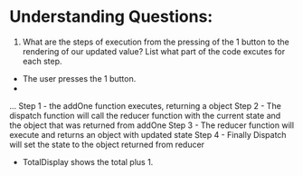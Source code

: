 # Understanding Questions:
1. What are the steps of execution from the pressing of the 1 button to the rendering of our updated value? List what part of the code excutes for each step.
* The user presses the 1 button.
* 
...
Step 1 - the addOne function executes, returning a object
Step 2 - The dispatch function will call the reducer function with the current state and the object that was returned from addOne
Step 3 - The reducer function will execute and returns an object with updated state
Step 4 - Finally Dispatch will set the state to the object returned from reducer


* TotalDisplay shows the total plus 1.
